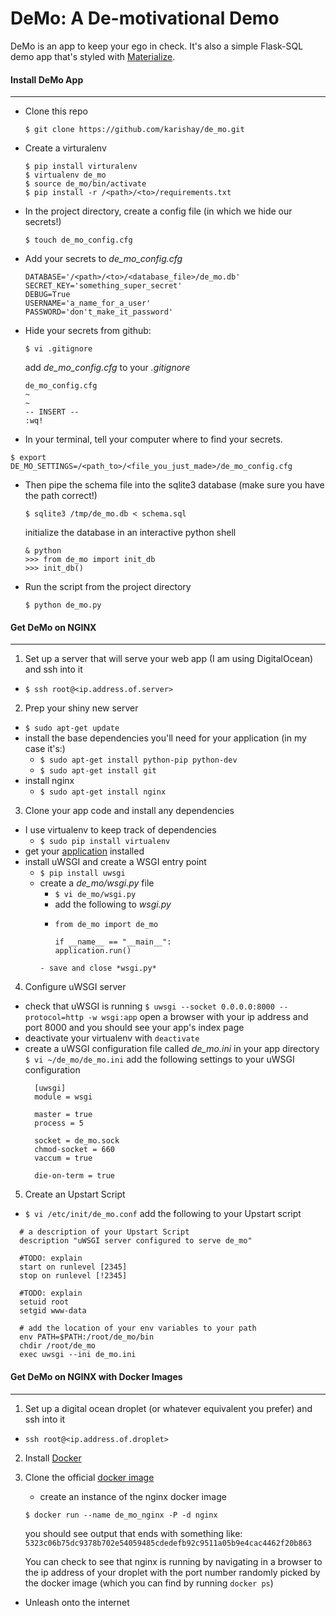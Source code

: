 # DeMo: A De-motivational Demo

 DeMo is an app to keep your ego in check. It's also a simple Flask-SQL demo app that's styled with [Materialize](http://materializecss.com/).

#### Install DeMo App
*****


* Clone this repo

  ```
  $ git clone https://github.com/karishay/de_mo.git
  ```

* Create a virturalenv

  ```
  $ pip install virturalenv
  $ virtualenv de_mo
  $ source de_mo/bin/activate
  $ pip install -r /<path>/<to>/requirements.txt
  ```

* In the project directory, create a config file (in which we hide our secrets!)

  ```
  $ touch de_mo_config.cfg
  ```

* Add your secrets to *de_mo_config.cfg*

  ```
  DATABASE='/<path>/<to>/<database_file>/de_mo.db'
  SECRET_KEY='something_super_secret'
  DEBUG=True
  USERNAME='a_name_for_a_user'
  PASSWORD='don't_make_it_password'
  ```

* Hide your secrets from github:

  ```
  $ vi .gitignore
  ```
  add *de_mo_config.cfg* to your *.gitignore*

  ```
  de_mo_config.cfg
  ~
  ~
  -- INSERT --
  :wq!
  ```

* In your terminal, tell your computer where to find your secrets.

 ```
 $ export DE_MO_SETTINGS=/<path_to>/<file_you_just_made>/de_mo_config.cfg
 ```

* Then pipe the schema file into the sqlite3 database
  (make sure you have the path correct!)

  ```
  $ sqlite3 /tmp/de_mo.db < schema.sql
  ```
  initialize the database in an interactive python shell
  ```
  & python
  >>> from de_mo import init_db
  >>> init_db()
  ```

* Run the script from the project directory

  ```
  $ python de_mo.py
  ```

#### Get DeMo on NGINX
********

1. Set up a server that will serve your web app (I am using DigitalOcean) and ssh into it
  - `$ ssh root@<ip.address.of.server>`

2. Prep your shiny new server
  - `$ sudo apt-get update`
  - install the base dependencies you'll need for your application (in my case it's:)
    - `$ sudo apt-get install python-pip python-dev `
    - `$ sudo apt-get install git`
  - install nginx
    - `$ sudo apt-get install nginx`

3. Clone your app code and install any dependencies
  - I use virtualenv to keep track of dependencies
    - `$ sudo pip install virtualenv`
  - get your [application](#install) installed
  - install uWSGI and create a WSGI entry point
    - `$ pip install uwsgi`
    - create a *de_mo/wsgi.py* file
      - `$ vi de_mo/wsgi.py`
      - add the following to *wsgi.py*
      - ```
        from de_mo import de_mo

        if __name__ == "__main__":
        application.run()
      ```
      - save and close *wsgi.py*

4. Configure uWSGI server
  - check that uWSGI is running
    `$ uwsgi --socket 0.0.0.0:8000 --protocol=http -w wsgi:app`
    open a browser with your ip address and port 8000 and you should see your app's index page
  - deactivate your virtualenv with `deactivate`
  - create a uWSGI configuration file called *de_mo.ini* in your app directory
    `$ vi ~/de_mo/de_mo.ini`
    add the following settings to your uWSGI configuration
    ```
      [uwsgi]
      module = wsgi

      master = true
      process = 5

      socket = de_mo.sock
      chmod-socket = 660
      vaccum = true

      die-on-term = true
    ```

5. Create an Upstart Script
  - `$ vi /etc/init/de_mo.conf`
  add the following to your Upstart script
  ```
    # a description of your Upstart Script
    description "uWSGI server configured to serve de_mo"

    #TODO: explain
    start on runlevel [2345]
    stop on runlevel [!2345]

    #TODO: explain
    setuid root
    setgid www-data

    # add the location of your env variables to your path  
    env PATH=$PATH:/root/de_mo/bin
    chdir /root/de_mo
    exec uwsgi --ini de_mo.ini
  ```


#### Get DeMo on NGINX with Docker Images
*****

1. Set up a digital ocean droplet (or whatever equivalent you prefer) and ssh into it
  - `ssh root@<ip.address.of.droplet>`

2. Install [Docker](https://docs.docker.com/installation/ubuntulinux/)

3. Clone the official [docker image](https://blog.docker.com/2015/04/tips-for-deploying-nginx-official-image-with-docker/)
    - create an instance of the nginx docker image
    ```
    $ docker run --name de_mo_nginx -P -d nginx
    ```
    you should see output that ends with something like:
    `
    5323c06b75dc9378b702e54059485cdedefb92c9511a05b9e4cac4462f20b863
    `

     You can check to see that nginx is running by navigating in a browser to the ip address of your droplet with the port number randomly picked by the docker image (which you can find by running `docker ps`)

* Unleash onto the internet
